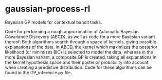 # gaussian-process-rl
Bayesian GP models for contextual bandit tasks.

Code for performing a rough approximation of Automatic Bayesian Covariance Discovery (ABCD), as
well as code for a more Bayesian variant thereof: Both algorithms search through a space of kernels, giving 
possible explanations of the data. In ABCD, the kernel which maximizes the posterior likelihood (or minimizes BIC)
is selected to model the data, whereas in the more Bayesian variant, a composite GP is created, taking all explanations in the
kernel hypothesis space and their posterior probability into account when creating a predictive distribution.
Code for these algorithms can be found in the GP_inference.py file.



